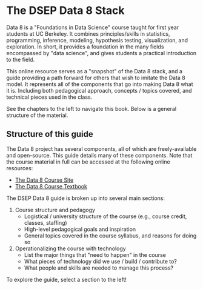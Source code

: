 # The DSEP Data 8 Stack

Data 8 is a "Foundations in Data Science" course taught for first year students at
UC Berkeley. It combines principles/skills in statistics, programming, inference, modeling,
hypothesis testing, visualization, and exploration. In short, it provides a foundation in
the many fields encompassed by "data science", and gives students a practical introduction
to the field.

This online resource serves as a "snapshot" of the Data 8 stack, and a guide providing
a path forward for others that wish to imitate the Data 8 model. It represents
all of the components that go into making Data 8 what it is. Including both
pedagogical approach, concepts / topics covered, and technical pieces used in
the class.

See the chapters to the left to navigate this book. Below is a general structure
of the material.

## Structure of this guide

The Data 8 project has several components, all of which are freely-available and open-source.
This guide details many of these components. Note that the course material in full can be accessed
at the following online resources:

* [The Data 8 Course Site](https://www.data8.org)
* [The Data 8 Course Textbook](https://www.inferentialthinking.com/)

The DSEP Data 8 guide is broken up into several main sections:

1. Course structure and pedagogy
    * Logistical / university structure of the course (e.g., course credit, classes, staffing)
    * High-level pedagogical goals and inspiration
    * General topics covered in the course syllabus, and reasons for doing so
2. Operationalizing the course with technology
    * List the major things that "need to happen" in the course
    * What pieces of technology did we use / build / contribute to?
    * What people and skills are needed to manage this process?
    
To explore the guide, select a section to the left!